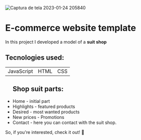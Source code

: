 ![Captura de tela 2023-01-24 205840](https://user-images.githubusercontent.com/100592742/214447794-ac1cd6f0-8b2e-4ecf-a645-3f6a421f7cf2.png)
<h1>E-commerce website template</h1>
<p>In this project I developed a model of a <strong> suit shop</strong>

<h2>Tecnologies used:</h2>
<table>
  <tr>
    <td>JavaScript</td>
    <td>HTML</td>
    <td>CSS</td>
   </tr>
   </table>
<ul>

<h2>Shop suit parts:</h2>

<li>Home - initial part
<li>Highlights - featured products
<li>Desired - most wanted products
<li>New prices - Promotions
<li>Contact - here you can contact with the suit shop.
</ul>

So, if you're interested, check it out! 🙂
